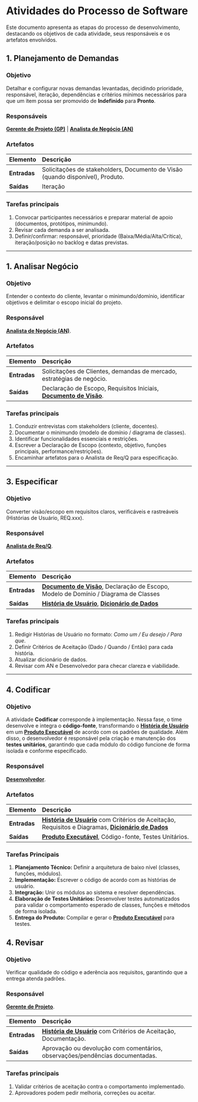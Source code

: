 # Atividades do Processo de Software

Este documento apresenta as etapas do processo de desenvolvimento, destacando os objetivos de cada atividade, seus responsáveis e os artefatos envolvidos.

## 1. Planejamento de Demandas

### Objetivo

Detalhar e configurar novas demandas levantadas, decidindo prioridade, responsável, iteração, dependências e critérios mínimos necessários para que um item possa ser promovido de **Indefinido** para **Pronto**.

### Responsáveis

**[Gerente de Projeto (GP)](papeis.md#gerente-de-projeto-gp)** | **[Analista de Negócio (AN)](papeis.md#analista-de-negócio-an)**

### Artefatos

| Elemento     | Descrição                                                                                                                                                                   |
| :----------- | :-------------------------------------------------------------------------------------------------------------------------------------------------------------------------- |
| **Entradas** | Solicitações de stakeholders, Documento de Visão (quando disponível), Produto.                                                                    |
| **Saídas**   | Iteração |

### Tarefas principais

1. Convocar participantes necessários e preparar material de apoio (documentos, protótipos, minimundo).
2. Revisar cada demanda a ser analisada.
3. Definir/confirmar: responsável, prioridade (Baixa/Média/Alta/Crítica), iteração/posição no backlog e datas previstas.

---

## 1. Analisar Negócio

### Objetivo
Entender o contexto do cliente, levantar o minimundo/domínio, identificar objetivos e delimitar o escopo inicial do projeto.

### Responsável
**[Analista de Negócio (AN)](papeis.md#analista-de-negócio-an)**.

### Artefatos

| Elemento | Descrição |
| :--- | :--- |
| **Entradas** | Solicitações de Clientes, demandas de mercado, estratégias de negócio. |
| **Saídas** | Declaração de Escopo, Requisitos Iniciais, **[Documento de Visão](artefatos.md#1-documento-de-visão)**. |

### Tarefas principais
1. Conduzir entrevistas com stakeholders (cliente, docentes).
2. Documentar o minimundo (modelo de domínio / diagrama de classes).
3. Identificar funcionalidades essenciais e restrições.
4. Escrever a Declaração de Escopo (contexto, objetivo, funções principais, performance/restrições).
5. Encaminhar artefatos para o Analista de Req/Q para especificação. 

---

## 3. Especificar

### Objetivo
Converter visão/escopo em requisitos claros, verificáveis e rastreáveis (Histórias de Usuário, REQ.xxx).

### Responsável
**[Analista de Req/Q](papeis.md#analista-de-reqq-analista-de-requisitos-e-qualidade)**.

### Artefatos

| Elemento | Descrição |
| :--- | :--- |
| **Entradas** | **[Documento de Visão](artefatos.md#1-documento-de-visão)**, Declaração de Escopo, Modelo de Domínio / Diagrama de Classes |
| **Saídas** | **[História de Usuário](artefatos.md#2-história-de-usuário)**, **[Dicionário de Dados](artefatos.md#3-dicionário-de-dados)**|

### Tarefas principais
1. Redigir Histórias de Usuário no formato: *Como um / Eu desejo / Para que*.
2. Definir Critérios de Aceitação (Dado / Quando / Então) para cada história.
4. Atualizar dicionário de dados.
5. Revisar com AN e Desenvolvedor para checar clareza e viabilidade.

---

## 4. Codificar

### Objetivo
A atividade **Codificar** corresponde à implementação. Nessa fase, o time desenvolve e integra o **código-fonte**, transformando o **[História de Usuário](artefatos.md#2-história-de-usuário)** em um **[Produto Executável](artefatos.md#3-produto-software-executável)** de acordo com os padrões de qualidade. Além disso, o desenvolvedor é responsável pela criação e manutenção dos **testes unitários**, garantindo que cada módulo do código funcione de forma isolada e conforme especificado.


### Responsável
**[Desenvolvedor](papeis.md#desenvolvedor)**.

### Artefatos

| Elemento | Descrição |
| :--- | :--- |
| **Entradas** | **[História de Usuário](artefatos.md#2-história-de-usuário)** com Critérios de Aceitação, Requisitos e Diagramas, **[Dicionário de Dados](artefatos.md#3-dicionário-de-dados)**|
| **Saídas** | **[Produto Executável](artefatos.md#3-produto-software-executável)**, Código-fonte, Testes Unitários. |

### Tarefas Principais
1. **Planejamento Técnico:** Definir a arquitetura de baixo nível (classes, funções, módulos).  
2. **Implementação:** Escrever o código de acordo com as histórias de usuário.  
3. **Integração:** Unir os módulos ao sistema e resolver dependências.  
5. **Elaboração de Testes Unitários:** Desenvolver testes automatizados para validar o comportamento esperado de classes, funções e métodos de forma isolada.
4. **Entrega do Produto:** Compilar e gerar o **[Produto Executável](artefatos.md#3-produto-software-executável)** para testes.

## 4. Revisar

### Objetivo
Verificar qualidade do código e aderência aos requisitos, garantindo que a entrega atenda padrões.

### Responsável
**[Gerente de Projeto](papeis.md#gerente-de-projeto)**.

| Elemento | Descrição |
| :--- | :--- |
| **Entradas** | **[História de Usuário](artefatos.md#2-história-de-usuário)** com Critérios de Aceitação, Documentação. |
| **Saídas** | Aprovação ou devolução com comentários,  observações/pendências documentadas.|

### Tarefas principais
1. Validar critérios de aceitação contra o comportamento implementado.
2. Aprovadores podem pedir melhoria, correções ou aceitar.
